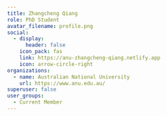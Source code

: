 ```yaml
---
title: Zhangcheng Qiang
role: PhD Student
avatar_filename: profile.png
social:
  - display:
      header: false
    icon_pack: fas
    link: https://anu-zhangcheng-qiang.netlify.app
    icon: arrow-circle-right
organizations:
  - name: Australian National University
    url: https://www.anu.edu.au/
superuser: false
user_groups:
  - Current Member
---
```

